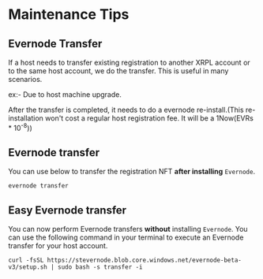 # Maintenance Tips

## Evernode Transfer

If a host needs to transfer existing registration to another XRPL account or to the same host account, we do the transfer. This is useful in many scenarios.

ex:- Due to host machine upgrade.

After the transfer is completed, it needs to do a evernode re-install.(This re-installation won't cost a regular host registration fee. It will be a 1Now(EVRs * 10<sup>-8</sup>))

## Evernode transfer

You can use below to transfer the registration NFT **after installing** `Evernode`.

``` 
evernode transfer 
```

## Easy Evernode transfer

You can now perform Evernode transfers **without** installing `Evernode`.
You can use the following command in your terminal to execute an Evernode transfer for your host account.

```
curl -fsSL https://stevernode.blob.core.windows.net/evernode-beta-v3/setup.sh | sudo bash -s transfer -i
```